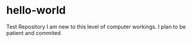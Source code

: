 # hello-world
Test Repository 
I am new to this level of computer workings. I plan to be patient and commited 
